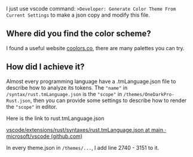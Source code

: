 I just use vscode command: `>Developer: Generate Color Theme From Current Settings` to make a json copy and modify this file.

## Where did you find the color scheme?

I found a useful website [coolors.co](https://coolors.co/), there are many palettes you can try.

## How did I achieve it?

Almost every programming language have a .tmLanguage.json file to describe how to analyze its tokens. The `"name"` in `/syntax/rust.tmLanguage.json` is the `"scope"` in `/themes/OneDarkPro-Rust.json`, then you can provide some settings to describe how to render the `"scope"` in editor.

Here is the link to rust.tmLanguage.json

[vscode/extensions/rust/syntaxes/rust.tmLanguage.json at main · microsoft/vscode (github.com)](https://github.com/microsoft/vscode/blob/main/extensions/rust/syntaxes/rust.tmLanguage.json)

In every theme.json in `/themes/...`, I add line 2740 - 3151 to it.